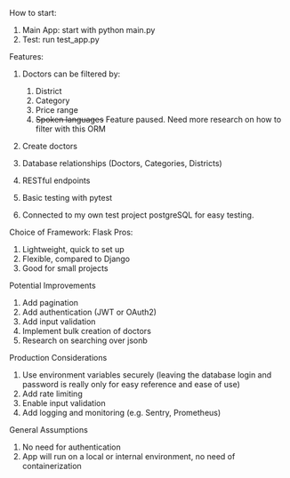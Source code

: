 How to start:
1. Main App: start with 
   python main.py
2. Test: run test_app.py

Features:
1. Doctors can be filtered by:
   1. District 
   2. Category
   3. Price range
   4. ~~Spoken languages~~ Feature paused. Need more research on how to filter with this ORM

2. Create doctors

3. Database relationships (Doctors, Categories, Districts)

4. RESTful endpoints

5. Basic testing with pytest

6. Connected to my own test project postgreSQL for easy testing.

Choice of Framework: Flask
Pros: 
   1. Lightweight, quick to set up
   2. Flexible, compared to Django
   3. Good for small projects

Potential Improvements
   1. Add pagination
   2. Add authentication (JWT or OAuth2)
   3. Add input validation
   4. Implement bulk creation of doctors
   5. Research on searching over jsonb

Production Considerations
   1. Use environment variables securely (leaving the database login and password is really only for easy reference and ease of use)
   2. Add rate limiting 
   3. Enable input validation
   4. Add logging and monitoring (e.g. Sentry, Prometheus)

General Assumptions 
   1. No need for authentication 
   2. App will run on a local or internal environment, no need of containerization 
